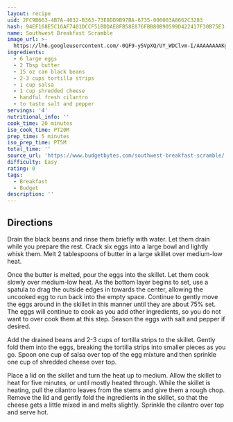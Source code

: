 ```yaml
---
layout: recipe
uid: 2FC9B663-4B7A-4032-B363-73E8DD9B97BA-6735-000003A8662C3283
hash: 94EF168E5C16AF7401DCCF51BDDAE8FB58E876FBB80B90599D422417F30B75E3
name: Southwest Breakfast Scramble
image_url: >-
  https://lh6.googleusercontent.com/-0QF9-y5VpXQ/UY_WDClvm-I/AAAAAAAAKgI/8wS0vknLcqc/w640-h480-no/SW-Scramble-skillet.jpg
ingredients:
  - 6 large eggs
  - 2 Tbsp butter
  - 15 oz can black beans
  - 2-3 cups tortilla strips
  - 1 cup salsa
  - 1 cup shredded cheese
  - handful fresh cilantro
  - to taste salt and pepper
servings: '4'
nutritional_info: ''
cook_time: 20 minutes
iso_cook_time: PT20M
prep_time: 5 minutes
iso_prep_time: PT5M
total_time: ''
source_url: 'https://www.budgetbytes.com/southwest-breakfast-scramble/'
difficulty: Easy
rating: 0
tags:
  - Breakfast
  - Budget
description: ''
---
```

## Directions

Drain the black beans and rinse them briefly with water. Let them drain while you prepare the rest. Crack six eggs into a large bowl and lightly whisk them. Melt 2 tablespoons of butter in a large skillet over medium-low heat.

Once the butter is melted, pour the eggs into the skillet. Let them cook slowly over medium-low heat. As the bottom layer begins to set, use a spatula to drag the outside edges in towards the center, allowing the uncooked egg to run back into the empty space. Continue to gently move the eggs around in the skillet in this manner until they are about 75% set. The eggs will continue to cook as you add other ingredients, so you do not want to over cook them at this step. Season the eggs with salt and pepper if desired.

Add the drained beans and 2-3 cups of tortilla strips to the skillet. Gently fold them into the eggs, breaking the tortilla strips into smaller pieces as you go. Spoon one cup of salsa over top of the egg mixture and then sprinkle one cup of shredded cheese over top.

Place a lid on the skillet and turn the heat up to medium. Allow the skillet to heat for five minutes, or until mostly heated through. While the skillet is heating, pull the cilantro leaves from the stems and give them a rough chop. Remove the lid and gently fold the ingredients in the skillet, so that the cheese gets a little mixed in and melts slightly. Sprinkle the cilantro over top and serve hot.

